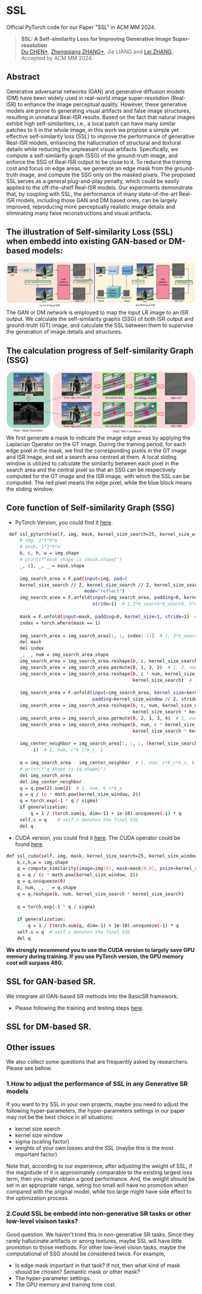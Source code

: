 # SSL
Official PyTorch code for our Paper "SSL" in ACM MM 2024.



> **SSL: A Self-similarity Loss for Improving Generative Image Super-resolution** <br>
> [Du CHEN\*](https://github.com/ChrisDud0257), [Zhengqiang ZHANG\*](https://github.com/xtudbxk), Jie LIANG and [Lei ZHANG](https://www4.comp.polyu.edu.hk/~cslzhang/). <br>
> Accepted by ACM MM 2024.<br>


## Abstract
Generative adversarial networks (GAN) and generative diffusion models (DM) have been widely used 
in real-world image super-resolution (Real-ISR) to enhance the image perceptual quality. 
However, these generative models are prone to generating visual artifacts and false image structures, 
resulting in unnatural Real-ISR results. Based on the fact that natural images exhibit high 
self-similarities, i.e., a local patch can have many similar patches to it in the whole image, 
in this work we propose a simple yet effective self-similarity loss (SSL) to improve the performance 
of generative Real-ISR models, enhancing the hallucination of structural and textural details while 
reducing the unpleasant visual artifacts. Specifically, we compute a self-similarity graph (SSG) of 
the ground-truth image, and enforce the SSG of Real-ISR output to be close to it. To reduce the 
training cost and focus on edge areas, we generate an edge mask from the ground-truth image, and 
compute the SSG only on the masked pixels. The proposed SSL serves as a general plug-and-play 
penalty, which could be easily applied to the off-the-shelf Real-ISR models. Our experiments 
demonstrate that, by coupling with SSL, the performance of many state-of-the-art Real-ISR models, 
including those GAN and DM based ones, can be largely improved, reproducing more perceptually 
realistic image details and eliminating many false reconstructions and visual artifacts. 

## The illustration of Self-similarity Loss (SSL) when embedd into existing GAN-based or DM-based models:
![implementation](./figures/DMSSL.png)
 The GAN or DM network is employed to map the input LR image to an ISR output. We calculate 
the self-similarity graphs (SSG) of both ISR output and ground-truth (GT) image, 
and calculate the SSL between them to supervise the generation of image details and 
structures.


## The calculation progress of Self-similarity Graph (SSG)
![SSG](./figures/SSG.png)
We first generate a mask to indicate the image edge areas by applying the Laplacian 
Operator on the GT image. During the training period, for each edge pixel in the mask, 
we find the corresponding pixels in the GT image and ISR image, and set a search area 
centred at them. A local sliding window is utilized to calculate the similarity between 
each pixel in the search area and the central pixel so that an SSG can be respectively 
computed for the GT image and the ISR image, with which the SSL can be computed. 
The red pixel means the edge pixel, while the blue block means the sliding window.

## Core function of Self-similarity Graph (SSG)

 - PyTorch Version, you could find it [here](GAN-Based-SR/basicsr/losses/loss_util.py).
```bash
 def ssl_pytorch(self, img, mask, kernel_size_search=25, kernel_size_window=9, sigma=1.0, generalization=False):
     # img, 1*3*h*w
     # mask, 1*1*h*w
     b, c, h, w = img.shape
     # print(f"mask shape is {mask.shape}")
     _, c1, _, _ = mask.shape

     img_search_area = F.pad(input=img, pad=(
     kernel_size_search // 2, kernel_size_search // 2, kernel_size_search // 2, kernel_size_search // 2),
                             mode="reflect")
     img_search_area = F.unfold(input=img_search_area, padding=0, kernel_size=kernel_size_search,
                                stride=1)  # 1,3*k_search*k_search, h*w

     mask = F.unfold(input=mask, padding=0, kernel_size=1, stride=1)  # 1,1*1*1, h*w
     index = torch.where(mask == 1)

     img_search_area = img_search_area[:, :, index[-1]]  # 1, 3*k_search*k_search, num         num is the total amount of the pixels which is 1 in the mask
     del mask
     del index
     _, _, num = img_search_area.shape
     img_search_area = img_search_area.reshape(b, c, kernel_size_search * kernel_size_search, num)
     img_search_area = img_search_area.permute(0, 1, 3, 2)  # 1, 3, num, k_search*k_search
     img_search_area = img_search_area.reshape(b, c * num, kernel_size_search,
                                               kernel_size_search)  # 1,3*num, k_search, k_search

     img_search_area = F.unfold(input=img_search_area, kernel_size=kernel_size_window,
                                padding=kernel_size_window // 2, stride=1)  # 1, 3*num*k_c*k_c, k_s*k_s
     img_search_area = img_search_area.reshape(b, c, num, kernel_size_window * kernel_size_window,
                                               kernel_size_search * kernel_size_search)
     img_search_area = img_search_area.permute(0, 2, 1, 3, 4)  # 1, num, 3, k_c*k_c, k_s*k_s
     img_search_area = img_search_area.reshape(b, num, c * kernel_size_window * kernel_size_window,
                                               kernel_size_search * kernel_size_search)  # 1, num, c*k_c*k_c, k_s*k_s

     img_center_neighbor = img_search_area[:, :, :, (kernel_size_search * kernel_size_search) // 2].unsqueeze(
         -1)  # 1, num, c*k_c*k_c, 1

     q = img_search_area - img_center_neighbor  # 1, num, c*k_c*k_c, k_s*k_s
     # print(f"q shape is {q.shape}")
     del img_search_area
     del img_center_neighbor
     q = q.pow(2).sum(2)  # 1, num, k_s*k_s
     q = q / (c * math.pow(kernel_size_window, 2))
     q = torch.exp(-1 * q / sigma)
     if generalization:
         q = 1 / (torch.sum(q, dim=-1) + 1e-10).unsqueeze(-1) * q
     self.s = q    # self.s denotes the final SSG
     del q
```

 - CUDA version, you could find it [here](GAN-Based-SR/basicsr/losses/loss_util.py). The CUDA operator could be
found [here](GAN-Based-SR/basicsr/losses/similarity).
```bash
def ssl_cuda(self, img, mask, kernel_size_search=25, kernel_size_window=9, sigma=1.0, generalization=False):
    b,c,h,w = img.shape
    q = compute_similarity(image=img[0], mask=mask[0,0], psize=kernel_size_search, ksize=kernel_size_window)
    q = q / (c * math.pow(kernel_size_window, 2))
    q = q.unsqueeze(0)
    b, num, _, _ = q.shape
    q = q.reshape(b, num, kernel_size_search * kernel_size_search)

    q = torch.exp(-1 * q / sigma)

    if generalization:
        q = 1 / (torch.sum(q, dim=-1) + 1e-10).unsqueeze(-1) * q
    self.s = q  # self.s denotes the final SSG
    del q
```

**We strongly recommend you to use the CUDA version to largely save GPU memory during training.
If you use PyTorch version, the GPU memory cost will surpass 48G.**

## SSL for GAN-based SR.
We integrate all GAN-based SR methods into the BasicSR framework.
 - Please following the training and testing steps [here](GAN-Based-SR/README.md).

## SSL for DM-based SR.


## Other issues
We also collect some questions that are frequently asked by researchers. Please see bellow.

### 1.How to adjust the performance of SSL in any Generative SR models
If you want to try SSL in your own projects, maybe you need to adjust the following hyper-parameters, the hyper-parameters settings
in our paper may not be the best choice in all situations:
 - kernel size search
 - kernel size window
 - sigma (scaling factor)
 - weights of your own losses and the SSL (maybe this is the most important factor)

Note that, according to our experience, after adjusting the weight of SSL, if the magnitude of it is approximately comparable to the existing largest loss term,
then you might obtain a good performance. And, the weight should be set in an appropriate range, seting too small will have no promotion when compared with the original model, while too large might have
side effect to the optimization process.

### 2.Could SSL be embedd into non-generative SR tasks or other low-level visison tasks?
Good question. We haven't tried this in non-generative SR tasks. Since they rarely hallucinate artifacts or wrong textures, maybe SSL will have little promotion to those methods.
For other low-level vision tasks, maybe the computational of SSG should be considered twice. For example,
 - Is edge mask important in that task? If not, then what kind of mask should be chosen? Semantic mask or other mask?
 - The hyper-parameter settings.
 - The GPU memory and training time cost.






